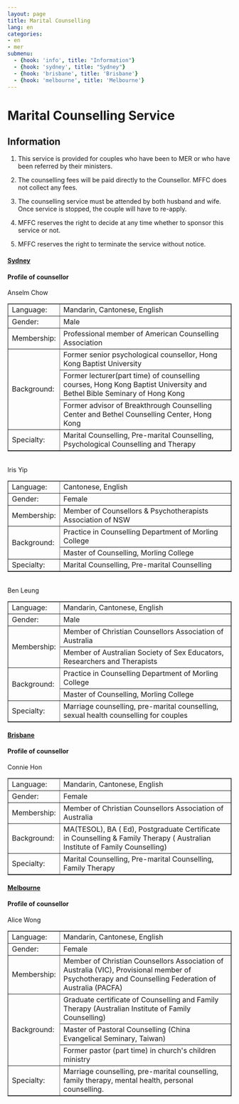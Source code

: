 ```yaml
---
layout: page
title: Marital Counselling
lang: en
categories:
- en
- mer
submenu:
  - {hook: 'info', title: "Information"}
  - {hook: 'sydney', title: "Sydney"}
  - {hook: 'brisbane', title: 'Brisbane'}
  - {hook: 'melbourne', title: 'Melbourne'}
---
```


Marital Counselling Service
============

Information
--------

1. This service is provided for couples who have been to MER or who have been referred by their ministers.

2. The counselling fees will be paid directly to the Counsellor. MFFC does not collect any fees.

3. The counselling service must be attended by both husband and wife. Once service is stopped, the couple will have to re-apply.

4. MFFC reserves the right to decide at any time whether to sponsor this service or not.

5. MFFC reserves the right to terminate the service without notice.



<div class="row">
<div class="panel-group " id="mag-panel">
<div class="panel panel-default">
<div class="panel-heading">
<a data-toggle="collapse" name="sydney" data-parent="#mag-panel" href="#collapse2013"><h4>Sydney</h4></a>
</div>
<div id="collapse2013" class="collapse">
<div class="panel-body">

<h4>Profile of counsellor</h4>
Anselm Chow<br>
<table style="text-align: left; width: 100%;" border="1"
 cellpadding="5" cellspacing="0">
  <tbody>
    <tr>
      <td style="width: 15%;">Language:</td>
      <td>Mandarin, Cantonese, English</td>
    </tr>
    <tr>
      <td>Gender:</td>
      <td>Male</td>
    </tr>
    <tr>
      <td> Membership:</td>
      <td>Professional member of American Counselling Association</td>
    </tr>
    <tr>
      <td colspan="1" rowspan="3">Background:</td>
      <td>Former senior psychological counsellor, Hong Kong Baptist University</td>
    </tr>
    <tr>
      <td>Former lecturer(part time) of counselling courses, Hong Kong Baptist University and Bethel Bible Seminary of Hong Kong</td>
    </tr>
    <tr>
      <td>Former advisor of Breakthrough Counselling Center and Bethel Counselling Center, Hong Kong</td>
    </tr>
    <tr>
      <td>Specialty:</td>
      <td>Marital Counselling, Pre-marital Counselling, Psychological Counselling and Therapy</td>
    </tr>
  </tbody>
</table>
<br>
Iris Yip<br>
<table style="text-align: left; width: 100%;" border="1"
 cellpadding="5" cellspacing="0">
  <tbody>
    <tr>
      <td style="width: 15%;">Language:</td>
      <td>Cantonese, English</td>
    </tr>
    <tr>
      <td>Gender:</td>
      <td>Female</td>
    </tr>
    <tr>
      <td>Membership:</td>
      <td>Member of Counsellors & Psychotherapists Association of NSW </td>
    </tr>
    <tr>
      <td colspan="1" rowspan="2">Background:</td>
      <td>Practice in Counselling Department of Morling College </td>
    </tr>
    <tr>
      <td>Master of Counselling, Morling College</td>
    </tr>
    <tr>
      <td>Specialty:</td>
      <td>Marital Counselling, Pre-marital Counselling</td>
    </tr>
  </tbody>
</table>
<br>
Ben Leung<br>
<table style="text-align: left; width: 100%;" border="1"
 cellpadding="5" cellspacing="0">
  <tbody>
    <tr>
      <td style="width: 15%;">Language:</td>
      <td>Mandarin, Cantonese, English</td>
    </tr>
    <tr>
      <td>Gender:</td>
      <td>Male</td>
    </tr>
    <tr>
      <td colspan="1" rowspan="2">Membership:</td>
      <td>Member of Christian Counsellors Association of Australia</td>
    </tr>
	<tr>
		<td>Member of Australian Society of Sex Educators, Researchers and Therapists</td>
	</tr>
    <tr>
      <td colspan="1" rowspan="2">Background:</td>
      <td>Practice in Counselling Department of Morling College </td>
    </tr>
    <tr>
      <td>Master of Counselling, Morling College</td>
    </tr>
    <tr>
      <td>Specialty:</td>
      <td>Marriage counselling, pre-marital counselling, sexual health counselling for couples</td>
    </tr>
  </tbody>
</table>

</div>
</div>
</div>
<div class="panel panel-default">
<div class="panel-heading">
<a data-toggle="collapse" name="brisbane" data-parent="#mag-panel" href="#collapse2014"><h4>Brisbane</h4></a>
</div>
<div id="collapse2014" class="collapse">
<div class="panel-body">

<h4>Profile of counsellor</h4>
Connie Hon<br>
<table style="text-align: left; width: 100%;" border="1"
 cellpadding="5" cellspacing="0">
  <tbody>
    <tr>
      <td style="width: 15%;">Language:</td>
      <td>Mandarin, Cantonese, English</td>
    </tr>
    <tr>
      <td>Gender:</td>
      <td>Female</td>
    </tr>
    <tr>
      <td> Membership:</td>
      <td>Member of Christian Counsellors Association of Australia</td>
    </tr>
    <tr>
      <td>Background:</td>
      <td>MA(TESOL), BA ( Ed), Postgraduate Certificate in Counselling & Family Therapy ( Australian Institute of Family Counselling)</td>
    </tr>
    <tr>
      <td>Specialty:</td>
      <td>Marital Counselling, Pre-marital Counselling, Family Therapy</td>
    </tr>
  </tbody>
</table>
</div>
</div>
</div>
<div class="panel panel-default">
<div class="panel-heading">
<a data-toggle="collapse" name="melbourne" data-parent="#mag-panel" href="#collapse2015"><h4>Melbourne</h4></a>
</div>
<div id="collapse2015" class="collapse">
<div class="panel-body">

<h4>Profile of counsellor</h4>
Alice Wong<br>
<table style="text-align: left; width: 100%;" border="1"
 cellpadding="5" cellspacing="0">
  <tbody>
    <tr>
      <td style="width: 15%;">Language:</td>
      <td>Mandarin, Cantonese, English</td>
    </tr>
    <tr>
      <td>Gender:</td>
      <td>Female</td>
    </tr>
    <tr>
      <td>Membership:</td>
      <td>Member of Christian Counsellors Association of Australia (VIC), Provisional member of Psychotherapy and Counselling Federation of Australia (PACFA)</td>
    </tr>
    <tr>
      <td colspan="1" rowspan="3">Background:</td>
      <td>Graduate certificate of Counselling and Family Therapy (Australian Institute of Family Counselling)</td>
    </tr>
    <tr>
      <td>Master of Pastoral Counselling (China Evangelical Seminary, Taiwan)</td>
    </tr>
    <tr>
      <td>Former pastor (part time) in church's children ministry</td>
    </tr>
    <tr>
      <td>Specialty:</td>
      <td>Marriage counselling, pre-marital counselling, family therapy, mental health, personal counselling.</td>
    </tr>
  </tbody>
</table>
</div>
</div>
</div>
</div>
</div>
